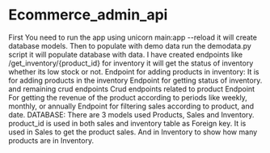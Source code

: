 # Ecommerce_admin_api
First You need to run the app using unicorn main:app --reload it will create database models.
Then to populate with demo data run the demodata.py script it will populate database with data.
I have created endpoints like /get_inventory/{product_id} for inventory it will get the status of inventory whether its low stock or not.
Endpoint for adding products in inventory: It is for adding products in the inventory
Endpoint for getting status of inventory.
and remaining crud endpoints
Crud endpoints related to product 
Endpoint For getting the revenue of the product according to periods like weekly, monthly, or annually
Endpoint for filtering sales according to product, and date.
DATABASE:
There are 3 models used Products, Sales and Inventory. product_id is used in both sales and inventory table as Foreign key.
It is used in Sales to get the product sales. And in Inventory to show how many products are in Inventory.
